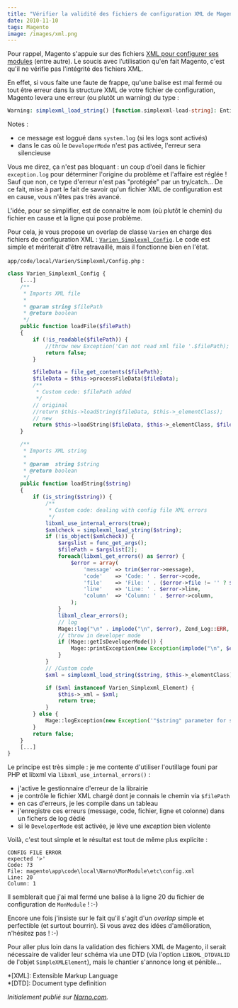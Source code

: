 ```yaml
---
title: "Vérifier la validité des fichiers de configuration XML de Magento"
date: 2010-11-10
tags: Magento
image: /images/xml.png
---
```


Pour rappel, Magento s'appuie sur des fichiers [XML pour configurer ses modules](http://www.magentocommerce.com/wiki/5_-_modules_and_development/reference/module_config.xml) (entre autre). Le soucis avec l’utilisation qu'en fait Magento, c'est qu'il ne vérifie pas l'intégrité des fichiers XML.

En effet, si vous faite une faute de frappe, qu'une balise est mal fermé ou tout être erreur dans la structure XML de votre fichier de configuration, Magento levera une erreur (ou plutôt un warning) du type :

```php
Warning: simplexml_load_string() [function.simplexml-load-string]: Entity: line 19: parser error : expected '>' in magento\lib\Varien\Simplexml\Config.php on line 510
```
<!-- excerpt -->
Notes :
* ce message est loggué dans `system.log` (si les logs sont activés)
* dans le cas où le `DeveloperMode` n'est pas activée, l'erreur sera silencieuse

Vous me direz, ça n'est pas bloquant : un coup d'oeil dans le fichier `exception.log` pour déterminer l'origine du problème et l'affaire est réglée ! Sauf que non, ce type d'erreur n'est pas "protégée" par un try/catch...
De ce fait, mise à part le fait de savoir qu'un fichier XML de configuration est en cause, vous n'êtes pas très avancé.

L'idée, pour se simplifier, est de connaitre le nom (où plutôt le chemin) du fichier en cause et la ligne qui pose problème.

Pour cela, je vous propose un overlap de classe `Varien` en charge des fichiers de configuration XML : [`Varien_Simplexml_Config`](http://docs.magentocommerce.com/Varien/Varien_Simplexml/Varien_Simplexml_Config.html). Le code est simple et mériterait d'être retravaillé, mais il fonctionne bien en l'état.

`app/code/local/Varien/Simplexml/Config.php` :

```php
class Varien_Simplexml_Config {
    [...]
    /**
     * Imports XML file
     *
     * @param string $filePath
     * @return boolean
     */
    public function loadFile($filePath)
    {
        if (!is_readable($filePath)) {
            //throw new Exception('Can not read xml file '.$filePath);
            return false;
        }

        $fileData = file_get_contents($filePath);
        $fileData = $this->processFileData($fileData);
        /**
         * Custom code: $filePath added
         */
        // original
        //return $this->loadString($fileData, $this->_elementClass);
        // new
        return $this->loadString($fileData, $this->_elementClass, $filePath);
    }

    /**
     * Imports XML string
     *
     * @param  string $string
     * @return boolean
     */
    public function loadString($string)
    {
        if (is_string($string)) {
            /**
             * Custom code: dealing with config file XML errors
             */
            libxml_use_internal_errors(true);
            $xmlcheck = simplexml_load_string($string);
            if (!is_object($xmlcheck)) {
                $argslist = func_get_args();
                $filePath = $argslist[2];
                foreach(libxml_get_errors() as $error) {
                    $error = array(
                        'message' => trim($error->message),
                        'code'    => 'Code: ' . $error->code,
                        'file'    => 'File: ' . ($error->file != '' ? $error->file : $filePath),
                        'line'    => 'Line: ' . $error->line,
                        'column'  => 'Column: ' . $error->column,
                    );
                }
                libxml_clear_errors();
                // log
                Mage::log("\n" . implode("\n", $error), Zend_Log::ERR, 'exception_config.log');
                // throw in developer mode
                if (Mage::getIsDeveloperMode()) {
                    Mage::printException(new Exception(implode("\n", $error)), 'CONFIG FILE ERROR');
                }
            }
            // /Custom code
            $xml = simplexml_load_string($string, $this->_elementClass);

            if ($xml instanceof Varien_Simplexml_Element) {
                $this->_xml = $xml;
                return true;
            }
        } else {
            Mage::logException(new Exception('"$string" parameter for simplexml_load_string is not a string'));
        }
        return false;
    }
    [...]
}
```

Le principe est très simple : je me contente d'utiliser l'outillage founi par PHP et libxml via `libxml_use_internal_errors()` :

* j'active le gestionnaire d'erreur de la librairie
* je contrôle le fichier XML chargé dont je connais le chemin via `$filePath`
* en cas d'erreurs, je les compile dans un tableau
* j'enregistre ces erreurs (message, code, fichier, ligne et colonne) dans un fichers de log dédié
* si le `DeveloperMode` est activée, je lève une _exception_ bien violente

Voilà, c'est tout simple et le résultat est tout de même plus explicite :

```
CONFIG FILE ERROR
expected '>'
Code: 73
File: magento\app\code\local\Narno\MonModule\etc\config.xml
Line: 20
Column: 1
```

Il semblerait que j'ai mal fermé une balise à la ligne 20 du fichier de configuration de `MonModule` ! :-)

Encore une fois j'insiste sur le fait qu'il s'agit d'un _overlap_ simple et perfectible (et surtout bourrin). Si vous avez des idées d'amélioration, n'hésitez pas ! :-)

Pour aller plus loin dans la validation des fichiers XML de Magento, il serait nécessaire de valider leur schéma via une DTD (via l'option `LIBXML_DTDVALID` de l'objet `SimpleXMLElement`), mais le chantier s'annonce long et pénible...

*[XML]: Extensible Markup Language  
*[DTD]: Document type definition

_Initialement publié sur [Narno.com](http://narno.com/blog/verifier-la-validite-des-fichiers-de-configuration-xml-de-magento)._
